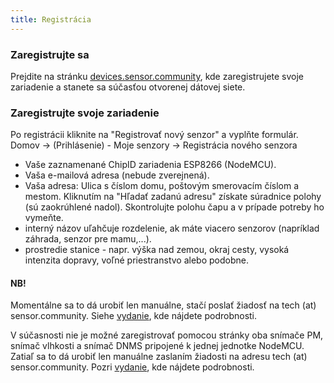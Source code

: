 ```yaml
---
title: Registrácia
---
```


### Zaregistrujte sa

Prejdite na stránku [devices.sensor.community](https://devices.sensor.community), kde zaregistrujete svoje zariadenie a stanete sa súčasťou otvorenej dátovej siete.


### Zaregistrujte svoje zariadenie
Po registrácii kliknite na "Registrovať nový senzor" a vyplňte formulár.
Domov -> (Prihlásenie) - Moje senzory -> Registrácia nového senzora

* Vaše zaznamenané ChipID zariadenia ESP8266 (NodeMCU).
* Vaša e-mailová adresa (nebude zverejnená).
* Vaša adresa: Ulica s číslom domu, poštovým smerovacím číslom a mestom. Kliknutím na "Hľadať zadanú adresu" získate súradnice polohy (sú zaokrúhlené nadol). Skontrolujte polohu čapu a v prípade potreby ho vymeňte.
* interný názov uľahčuje rozdelenie, ak máte viacero senzorov (napríklad záhrada, senzor pre mamu,...).
* prostredie stanice - napr. výška nad zemou, okraj cesty, vysoká intenzita dopravy, voľné priestranstvo alebo podobne.

#### NB!

Momentálne sa to dá urobiť len manuálne, stačí poslať žiadosť na tech (at) sensor.community.
Siehe [vydanie](https://github.com/opendata-stuttgart/sensor.community/issues/117), kde nájdete podrobnosti.

V súčasnosti nie je možné zaregistrovať pomocou stránky oba snímače PM, snímač vlhkosti a snímač DNMS pripojené k jednej jednotke NodeMCU.
Zatiaľ sa to dá urobiť len manuálne zaslaním žiadosti na adresu tech (at) sensor.community.
Pozri [vydanie](https://github.com/opendata-stuttgart/sensor.community/issues/117
), kde nájdete podrobnosti.
